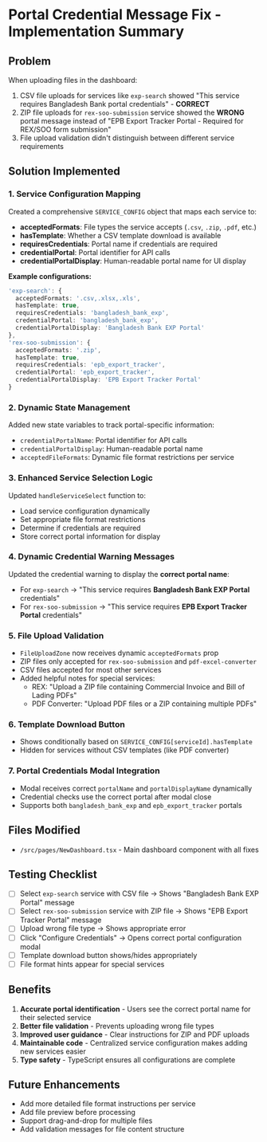 # Portal Credential Message Fix - Implementation Summary

## Problem
When uploading files in the dashboard:
1. CSV file uploads for services like `exp-search` showed "This service requires Bangladesh Bank portal credentials" - **CORRECT**
2. ZIP file uploads for `rex-soo-submission` service showed the **WRONG** portal message instead of "EPB Export Tracker Portal - Required for REX/SOO form submission"
3. File upload validation didn't distinguish between different service requirements

## Solution Implemented

### 1. Service Configuration Mapping
Created a comprehensive `SERVICE_CONFIG` object that maps each service to:
- **acceptedFormats**: File types the service accepts (`.csv`, `.zip`, `.pdf`, etc.)
- **hasTemplate**: Whether a CSV template download is available
- **requiresCredentials**: Portal name if credentials are required
- **credentialPortal**: Portal identifier for API calls
- **credentialPortalDisplay**: Human-readable portal name for UI display

**Example configurations:**
```typescript
'exp-search': {
  acceptedFormats: '.csv,.xlsx,.xls',
  hasTemplate: true,
  requiresCredentials: 'bangladesh_bank_exp',
  credentialPortal: 'bangladesh_bank_exp',
  credentialPortalDisplay: 'Bangladesh Bank EXP Portal'
},
'rex-soo-submission': {
  acceptedFormats: '.zip',
  hasTemplate: true,
  requiresCredentials: 'epb_export_tracker',
  credentialPortal: 'epb_export_tracker',
  credentialPortalDisplay: 'EPB Export Tracker Portal'
}
```

### 2. Dynamic State Management
Added new state variables to track portal-specific information:
- `credentialPortalName`: Portal identifier for API calls
- `credentialPortalDisplay`: Human-readable portal name
- `acceptedFileFormats`: Dynamic file format restrictions per service

### 3. Enhanced Service Selection Logic
Updated `handleServiceSelect` function to:
- Load service configuration dynamically
- Set appropriate file format restrictions
- Determine if credentials are required
- Store correct portal information for display

### 4. Dynamic Credential Warning Messages
Updated the credential warning to display the **correct portal name**:
- For `exp-search` → "This service requires **Bangladesh Bank EXP Portal** credentials"
- For `rex-soo-submission` → "This service requires **EPB Export Tracker Portal** credentials"

### 5. File Upload Validation
- `FileUploadZone` now receives dynamic `acceptedFormats` prop
- ZIP files only accepted for `rex-soo-submission` and `pdf-excel-converter`
- CSV files accepted for most other services
- Added helpful notes for special services:
  - REX: "Upload a ZIP file containing Commercial Invoice and Bill of Lading PDFs"
  - PDF Converter: "Upload PDF files or a ZIP containing multiple PDFs"

### 6. Template Download Button
- Shows conditionally based on `SERVICE_CONFIG[serviceId].hasTemplate`
- Hidden for services without CSV templates (like PDF converter)

### 7. Portal Credentials Modal Integration
- Modal receives correct `portalName` and `portalDisplayName` dynamically
- Credential checks use the correct portal after modal close
- Supports both `bangladesh_bank_exp` and `epb_export_tracker` portals

## Files Modified
- `/src/pages/NewDashboard.tsx` - Main dashboard component with all fixes

## Testing Checklist
- [ ] Select `exp-search` service with CSV file → Shows "Bangladesh Bank EXP Portal" message
- [ ] Select `rex-soo-submission` service with ZIP file → Shows "EPB Export Tracker Portal" message
- [ ] Upload wrong file type → Shows appropriate error
- [ ] Click "Configure Credentials" → Opens correct portal configuration modal
- [ ] Template download button shows/hides appropriately
- [ ] File format hints appear for special services

## Benefits
1. **Accurate portal identification** - Users see the correct portal name for their selected service
2. **Better file validation** - Prevents uploading wrong file types
3. **Improved user guidance** - Clear instructions for ZIP and PDF uploads
4. **Maintainable code** - Centralized service configuration makes adding new services easier
5. **Type safety** - TypeScript ensures all configurations are complete

## Future Enhancements
- Add more detailed file format instructions per service
- Add file preview before processing
- Support drag-and-drop for multiple files
- Add validation messages for file content structure

